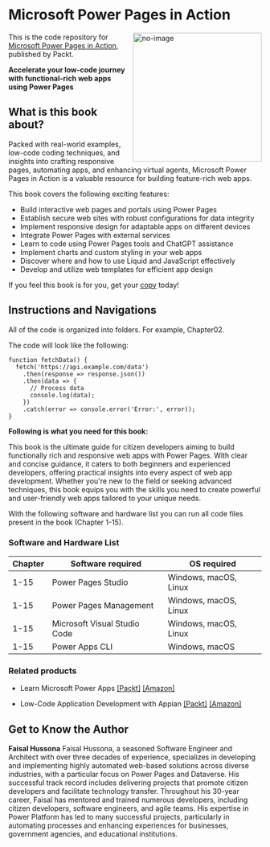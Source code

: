 # Microsoft Power Pages in Action	

<a href="https://www.packtpub.com/product/microsoft-power-pages-in-action/9781837630455"><img src="https://content.packt.com/_/image/original/B19772/cover_image_large.jpg" alt="no-image" height="256px" align="right"></a>

This is the code repository for [Microsoft Power Pages in Action](https://www.packtpub.com/product/microsoft-power-pages-in-action/9781837630455), published by Packt.

**Accelerate your low-code journey with functional-rich web apps using Power Pages**

## What is this book about?
Packed with real-world examples, low-code coding techniques, and insights into crafting responsive pages, automating apps, and enhancing virtual agents, Microsoft Power Pages in Action is a valuable resource for building feature-rich web apps.	

This book covers the following exciting features:
* Build interactive web pages and portals using Power Pages
* Establish secure web sites with robust configurations for data integrity
* Implement responsive design for adaptable apps on different devices
* Integrate Power Pages with external services
* Learn to code using Power Pages tools and ChatGPT assistance
* Implement charts and custom styling in your web apps
* Discover where and how to use Liquid and JavaScript effectively
* Develop and utilize web templates for efficient app design

If you feel this book is for you, get your [copy](https://www.amazon.com/Microsoft-Power-Pages-Action-feature-rich/dp/1837630453/ref=sr_1_1?crid=BCUMLYWCSTSU&dib=eyJ2IjoiMSJ9.zkNyFKIludpuWKFRsMDusMvrkp342uKVLaIh7rIqL70Q8zuwtogI8XQT_VDwEAl6fDf95Batvey6bqyhsPlGutgYLltpRza2BIQUUiTByf5296hcGQumNi4SFcv9BzwfPInf7JeD-Qz4X4CkXJJVIPWNq6MmLL-gb7bMW1oMWiHXK3VshkU5x6O6fD-fdoo64AffP61kF0tUw81hZYM0Z2aGesKYmwkovOr9-PX2UOo.b8wilAICPwXU39tibmCvnR96rsfgz3XWAJqZpNOaX6w&dib_tag=se&keywords=Power+Pages+in+Action&qid=1718370667&sprefix=power+pages+in+acti%2Caps%2C409&sr=8-1) today!


## Instructions and Navigations
All of the code is organized into folders. For example, Chapter02.

The code will look like the following:
```
function fetchData() {
  fetch('https://api.example.com/data')
    .then(response => response.json())
    .then(data => {
      // Process data
      console.log(data);
    })
    .catch(error => console.error('Error:', error));
}
```

**Following is what you need for this book:**

This book is the ultimate guide for citizen developers aiming to build functionally rich and responsive web apps with Power Pages. With clear and concise guidance, it caters to both beginners and experienced developers, offering practical insights into every aspect of web app development. Whether you're new to the field or seeking advanced techniques, this book equips you with the skills you need to create powerful and user-friendly web apps tailored to your unique needs.	

With the following software and hardware list you can run all code files present in the book (Chapter 1-15).
### Software and Hardware List
| Chapter | Software required | OS required |
| -------- | ------------------------------------ | ----------------------------------- |
| 1-15 | Power Pages Studio | Windows, macOS, Linux |
| 1-15 | Power Pages Management | Windows, macOS, Linux |
| 1-15 | Microsoft Visual Studio Code | Windows, macOS, Linux |
| 1-15 | Power Apps CLI | Windows, macOS |


### Related products
* Learn Microsoft Power Apps [[Packt]](https://www.packtpub.com/product/learn-microsoft-power-apps-second-edition/9781801070645) [[Amazon]](https://www.amazon.com/Learn-Microsoft-Power-Apps-definitive/dp/1801070644/ref=sr_1_1?crid=241XWG8BL4S4W&dib=eyJ2IjoiMSJ9.wdg0CzZ3QMe_J-mW3eZn7oTRIl6qgRzzcnZ53D4LLNOdIXMtenGBVQiee8bMk-Bbjo3jWhYzxxr6emDmx5qwpVLOP2ELTH3mTioC9E3Ie7jCXB4Rj14eua7OuyGnT7bhBJFyMzlZbY6aU7ugWF-jHx6jbuFrXLmNoBy8ayoAX-1hMo8RRmvViyBwsHfEN4KpXayogGL3omIsGhm6rVqpjdw-hxNMojGaYHylNa865dk.nl4QeGT4Y5FOCThTYjIGZjx_5oVRWtCCKrZjaiNdILE&dib_tag=se&keywords=Learn+Microsoft+Power+Apps&qid=1718370893&sprefix=learn+microsoft+power+apps%2Caps%2C353&sr=8-1)

* Low-Code Application Development with Appian [[Packt]](https://www.packtpub.com/product/low-code-application-development-with-appian/9781800205628) [[Amazon]](https://www.amazon.com/Low-Code-Application-Development-Appian-practitioners/dp/1800205627/ref=sr_1_1?crid=1GQRVGIX463NC&dib=eyJ2IjoiMSJ9.Z7yG7V5sB0XlMc7nlt7hWA.obDclw47vxbnR_rEroPAN0JX89tLoaxR4lptVeUJDC8&dib_tag=se&keywords=Low-Code+Application+Development+with+Appian&qid=1718370976&sprefix=learn+microsoft+power+apps%2Caps%2C501&sr=8-1)

## Get to Know the Author
**Faisal Hussona**
Faisal Hussona, a seasoned Software Engineer and Architect with over three decades of experience, specializes in developing and implementing highly automated web-based solutions across diverse industries, with a particular focus on Power Pages and Dataverse. 
His successful track record includes delivering projects that promote citizen developers and facilitate technology transfer. 
Throughout his 30-year career, Faisal has mentored and trained numerous developers, including citizen developers, software engineers, and agile teams. 
His expertise in Power Platform has led to many successful projects, particularly in automating processes and enhancing experiences for businesses, government agencies, and educational institutions.

